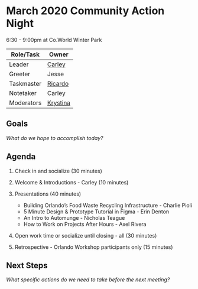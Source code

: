 # March 2020 Community Action Night
6:30 - 9:00pm at Co.World Winter Park

| Role/Task | Owner |
| --- | --- |
| Leader | [Carley](https://github.com/carleydiaz) |
| Greeter | Jesse |
| Taskmaster | [Ricardo](https://github.com/RicardoWilliams) |
| Notetaker | Carley |
| Moderators | [Krystina](https://github.com/kryskreative) |

## Goals
*What do we hope to accomplish today?*


## Agenda

1. Check in and socialize (30 minutes)

2. Welcome & Introductions - Carley (10 minutes)

3. Presentations (40 minutes)
    * Building Orlando’s Food Waste Recycling Infrastructure - Charlie Pioli
    * 5 Minute Design & Prototype Tutorial in Figma - Erin Denton
    * An Intro to Automunge - Nicholas Teague
    * How to Work on Projects After Hours - Axel Rivera
    
4. Open work time or socialize until closing - all (30 minutes)
  
5. Retrospective - Orlando Workshop participants only (15 minutes)

## Next Steps
*What specific actions do we need to take before the next meeting?*
